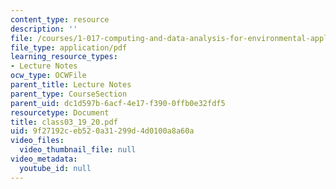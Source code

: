 ```yaml
---
content_type: resource
description: ''
file: /courses/1-017-computing-and-data-analysis-for-environmental-applications-fall-2003/9f27192ceb520a31299d4d0100a8a60a_class03_19_20.pdf
file_type: application/pdf
learning_resource_types:
- Lecture Notes
ocw_type: OCWFile
parent_title: Lecture Notes
parent_type: CourseSection
parent_uid: dc1d597b-6acf-4e17-f390-0ffb0e32fdf5
resourcetype: Document
title: class03_19_20.pdf
uid: 9f27192c-eb52-0a31-299d-4d0100a8a60a
video_files:
  video_thumbnail_file: null
video_metadata:
  youtube_id: null
---
```

